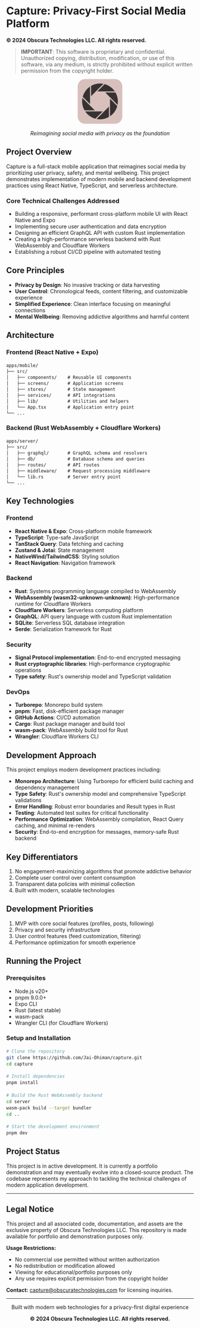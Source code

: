 # Capture: Privacy-First Social Media Platform

**© 2024 Obscura Technologies LLC. All rights reserved.**

> **IMPORTANT**: This software is proprietary and confidential. Unauthorized copying, distribution, modification, or use of this software, via any medium, is strictly prohibited without explicit written permission from the copyright holder.

<div align="center">
  <img src="apps/mobile/assets/CaptureLogo.png" alt="Capture Logo" width="120" height="120" style="border-radius: 20px;">
  <p><em>Reimagining social media with privacy as the foundation</em></p>
</div>

## Project Overview

Capture is a full-stack mobile application that reimagines social media by prioritizing user privacy, safety, and mental wellbeing. This project demonstrates implementation of modern mobile and backend development practices using React Native, TypeScript, and serverless architecture.

### Core Technical Challenges Addressed
    
- Building a responsive, performant cross-platform mobile UI with React Native and Expo
- Implementing secure user authentication and data encryption
- Designing an efficient GraphQL API with custom Rust implementation
- Creating a high-performance serverless backend with Rust WebAssembly and Cloudflare Workers
- Establishing a robust CI/CD pipeline with automated testing

## Core Principles

- **Privacy by Design**: No invasive tracking or data harvesting
- **User Control**: Chronological feeds, content filtering, and customizable experience
- **Simplified Experience**: Clean interface focusing on meaningful connections
- **Mental Wellbeing**: Removing addictive algorithms and harmful content

## Architecture

### Frontend (React Native + Expo)

```
apps/mobile/
├── src/
│   ├── components/    # Reusable UI components
│   ├── screens/       # Application screens
│   ├── stores/        # State management
│   ├── services/      # API integrations
│   ├── lib/           # Utilities and helpers
│   └── App.tsx        # Application entry point
└── ...
```

### Backend (Rust WebAssembly + Cloudflare Workers)

```
apps/server/
├── src/
│   ├── graphql/       # GraphQL schema and resolvers
│   ├── db/            # Database schema and queries
│   ├── routes/        # API routes
│   ├── middleware/    # Request processing middleware
│   └── lib.rs         # Server entry point
└── ...
```

## Key Technologies

### Frontend

- **React Native & Expo**: Cross-platform mobile framework
- **TypeScript**: Type-safe JavaScript
- **TanStack Query**: Data fetching and caching
- **Zustand & Jotai**: State management
- **NativeWind/TailwindCSS**: Styling solution
- **React Navigation**: Navigation framework

### Backend

- **Rust**: Systems programming language compiled to WebAssembly
- **WebAssembly (wasm32-unknown-unknown)**: High-performance runtime for Cloudflare Workers
- **Cloudflare Workers**: Serverless computing platform
- **GraphQL**: API query language with custom Rust implementation
- **SQLite**: Serverless SQL database integration
- **Serde**: Serialization framework for Rust

### Security

- **Signal Protocol implementation**: End-to-end encrypted messaging
- **Rust cryptographic libraries**: High-performance cryptographic operations
- **Type safety**: Rust's ownership model and TypeScript validation

### DevOps

- **Turborepo**: Monorepo build system
- **pnpm**: Fast, disk-efficient package manager
- **GitHub Actions**: CI/CD automation
- **Cargo**: Rust package manager and build tool
- **wasm-pack**: WebAssembly build tool for Rust
- **Wrangler**: Cloudflare Workers CLI

## Development Approach

This project employs modern development practices including:

- **Monorepo Architecture**: Using Turborepo for efficient build caching and dependency management
- **Type Safety**: Rust's ownership model and comprehensive TypeScript validations
- **Error Handling**: Robust error boundaries and Result types in Rust
- **Testing**: Automated test suites for critical functionality
- **Performance Optimization**: WebAssembly compilation, React Query caching, and minimal re-renders
- **Security**: End-to-end encryption for messages, memory-safe Rust backend

## Key Differentiators

1. No engagement-maximizing algorithms that promote addictive behavior
2. Complete user control over content consumption
3. Transparent data policies with minimal collection
4. Built with modern, scalable technologies

## Development Priorities

1. MVP with core social features (profiles, posts, following)
2. Privacy and security infrastructure
3. User control features (feed customization, filtering)
4. Performance optimization for smooth experience

## Running the Project

### Prerequisites

- Node.js v20+
- pnpm 9.0.0+
- Expo CLI
- Rust (latest stable)
- wasm-pack
- Wrangler CLI (for Cloudflare Workers)

### Setup and Installation

```bash
# Clone the repository
git clone https://github.com/Jai-Dhiman/capture.git
cd capture

# Install dependencies
pnpm install

# Build the Rust WebAssembly backend
cd server
wasm-pack build --target bundler
cd ..

# Start the development environment
pnpm dev
```

## Project Status

This project is in active development. It is currently a portfolio demonstration and may eventually evolve into a closed-source product. The codebase represents my approach to tackling the technical challenges of modern application development.

---

## Legal Notice

This project and all associated code, documentation, and assets are the exclusive property of Obscura Technologies LLC. This repository is made available for portfolio and demonstration purposes only.

**Usage Restrictions:**
- No commercial use permitted without written authorization
- No redistribution or modification allowed
- Viewing for educational/portfolio purposes only
- Any use requires explicit permission from the copyright holder

**Contact:** capture@obscuratechnologies.com for licensing inquiries.

---

<div align="center">
  <p>Built with modern web technologies for a privacy-first digital experience</p>
  <p><strong>© 2024 Obscura Technologies LLC. All rights reserved.</strong></p>
</div>
